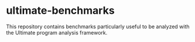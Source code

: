 # ultimate-benchmarks

This repository contains benchmarks particularly useful to be analyzed with the Ultimate program analysis framework.
